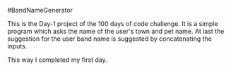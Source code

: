 #BandNameGenerator

This is the Day-1 project of the 100 days of code challenge.
It is a simple program which asks the name of the user's town and pet name.
At last the suggestion for the user band name is suggested by concatenating the inputs.

This way I completed my first day.
